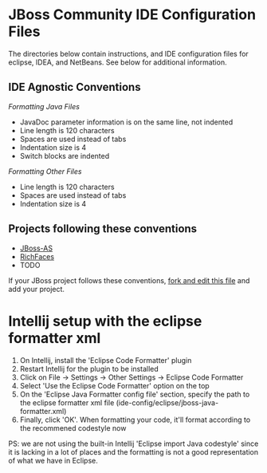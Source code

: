 JBoss Community IDE Configuration Files
=======================================
The directories below contain instructions, and IDE configuration files for eclipse, IDEA, and NetBeans.  See below for additional information.

IDE Agnostic Conventions
------------------------

*Formatting Java Files*

* JavaDoc parameter information is on the same line, not indented
* Line length is 120 characters
* Spaces are used instead of tabs
* Indentation size is 4
* Switch blocks are indented 
 
*Formatting Other Files*

* Line length is 120 characters
* Spaces are used instead of tabs
* Indentation size is 4

Projects following these conventions
------------------------------------

* [JBoss-AS](https://github.com/jbossas)
* [RichFaces](https://github.com/richfaces)
* TODO

If your JBoss project follows these conventions,
[fork and edit this file](https://github.com/jboss/ide-config/edit/master/README.md) and add your project.


# Intellij setup with the eclipse formatter xml

1. On Intellij, install the 'Eclipse Code Formatter' plugin
2. Restart Intellij for the plugin to be installed
3. Click on File -> Settings -> Other Settings -> Eclipse Code Formatter
4. Select 'Use the Eclipse Code Formatter' option on the top
5. On the 'Eclipse Java Formatter config file' section, specify the path to the eclipse formatter xml file (ide-config/eclipse/jboss-java-formatter.xml)
6. Finally, click 'OK'. When formatting your code, it'll format according to the recommened codestyle now

PS: we are not using the built-in Intellij 'Eclipse import Java codestyle' since it is lacking in a lot of places and the formatting is not a good representation of what we have in Eclipse.
